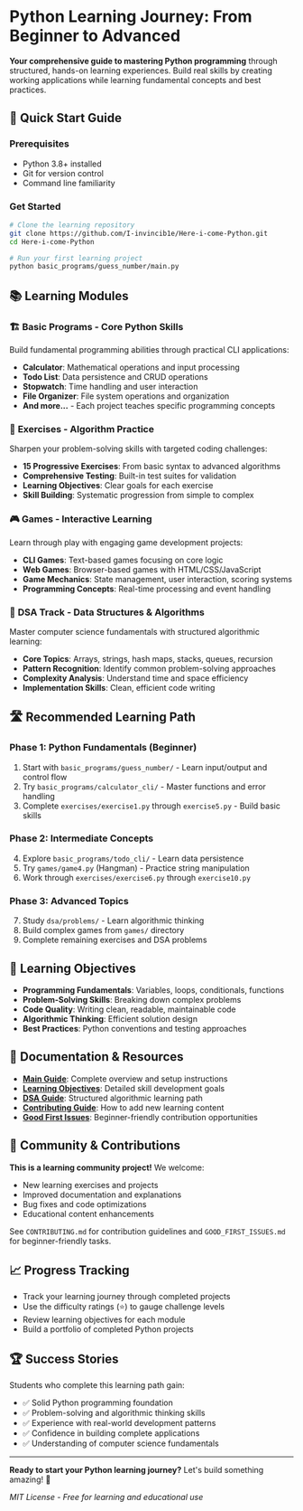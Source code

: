 # Python Learning Journey: From Beginner to Advanced

**Your comprehensive guide to mastering Python programming** through structured, hands-on learning experiences. Build real skills by creating working applications while learning fundamental concepts and best practices.

## 🚀 Quick Start Guide

### Prerequisites
- Python 3.8+ installed
- Git for version control
- Command line familiarity

### Get Started
```bash
# Clone the learning repository
git clone https://github.com/I-invincib1e/Here-i-come-Python.git
cd Here-i-come-Python

# Run your first learning project
python basic_programs/guess_number/main.py
```

## 📚 Learning Modules

### 🏗️ **Basic Programs** - Core Python Skills
Build fundamental programming abilities through practical CLI applications:
- **Calculator**: Mathematical operations and input processing
- **Todo List**: Data persistence and CRUD operations
- **Stopwatch**: Time handling and user interaction
- **File Organizer**: File system operations and organization
- **And more...** - Each project teaches specific programming concepts

### 🧩 **Exercises** - Algorithm Practice
Sharpen your problem-solving skills with targeted coding challenges:
- **15 Progressive Exercises**: From basic syntax to advanced algorithms
- **Comprehensive Testing**: Built-in test suites for validation
- **Learning Objectives**: Clear goals for each exercise
- **Skill Building**: Systematic progression from simple to complex

### 🎮 **Games** - Interactive Learning
Learn through play with engaging game development projects:
- **CLI Games**: Text-based games focusing on core logic
- **Web Games**: Browser-based games with HTML/CSS/JavaScript
- **Game Mechanics**: State management, user interaction, scoring systems
- **Programming Concepts**: Real-time processing and event handling

### 🧠 **DSA Track** - Data Structures & Algorithms
Master computer science fundamentals with structured algorithmic learning:
- **Core Topics**: Arrays, strings, hash maps, stacks, queues, recursion
- **Pattern Recognition**: Identify common problem-solving approaches
- **Complexity Analysis**: Understand time and space efficiency
- **Implementation Skills**: Clean, efficient code writing

## 🛣️ Recommended Learning Path

### Phase 1: Python Fundamentals (Beginner)
1. Start with `basic_programs/guess_number/` - Learn input/output and control flow
2. Try `basic_programs/calculator_cli/` - Master functions and error handling
3. Complete `exercises/exercise1.py` through `exercise5.py` - Build basic skills

### Phase 2: Intermediate Concepts
4. Explore `basic_programs/todo_cli/` - Learn data persistence
5. Try `games/game4.py` (Hangman) - Practice string manipulation
6. Work through `exercises/exercise6.py` through `exercise10.py`

### Phase 3: Advanced Topics
7. Study `dsa/problems/` - Learn algorithmic thinking
8. Build complex games from `games/` directory
9. Complete remaining exercises and DSA problems

## 🎯 Learning Objectives

- **Programming Fundamentals**: Variables, loops, conditionals, functions
- **Problem-Solving Skills**: Breaking down complex problems
- **Code Quality**: Writing clean, readable, maintainable code
- **Algorithmic Thinking**: Efficient solution design
- **Best Practices**: Python conventions and testing approaches

## 📖 Documentation & Resources

- **[Main Guide](README.md)**: Complete overview and setup instructions
- **[Learning Objectives](README.md#learning-objectives)**: Detailed skill development goals
- **[DSA Guide](dsa/README.md)**: Structured algorithmic learning path
- **[Contributing Guide](CONTRIBUTING.md)**: How to add new learning content
- **[Good First Issues](GOOD_FIRST_ISSUES.md)**: Beginner-friendly contribution opportunities

## 🤝 Community & Contributions

**This is a learning community project!** We welcome:
- New learning exercises and projects
- Improved documentation and explanations
- Bug fixes and code optimizations
- Educational content enhancements

See `CONTRIBUTING.md` for contribution guidelines and `GOOD_FIRST_ISSUES.md` for beginner-friendly tasks.

## 📈 Progress Tracking

- Track your learning journey through completed projects
- Use the difficulty ratings (⭐) to gauge challenge levels
- Review learning objectives for each module
- Build a portfolio of completed Python projects

## 🏆 Success Stories

Students who complete this learning path gain:
- ✅ Solid Python programming foundation
- ✅ Problem-solving and algorithmic thinking skills
- ✅ Experience with real-world development patterns
- ✅ Confidence in building complete applications
- ✅ Understanding of computer science fundamentals

---

**Ready to start your Python learning journey?** Let's build something amazing! 🚀

*MIT License - Free for learning and educational use*
